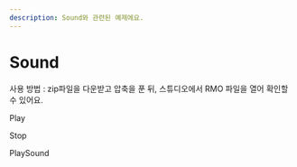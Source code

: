```yaml
---
description: Sound와 관련된 예제에요.
---
```


# Sound

사용 방법 : zip파일을 다운받고 압축을 푼 뒤, 스튜디오에서 RMO 파일을 열어 확인할 수 있어요.



Play

Stop

PlaySound

